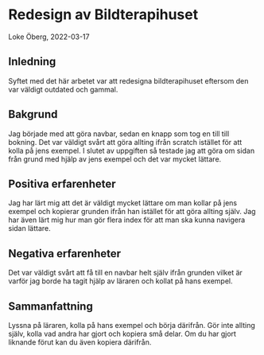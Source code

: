# Redesign av Bildterapihuset

Loke Öberg, 2022-03-17

## Inledning

Syftet med det här arbetet var att redesigna bildterapihuset eftersom den var väldigt outdated och gammal.

## Bakgrund

Jag började med att göra navbar, sedan en knapp som tog en till till bokning. Det var väldigt svårt att göra allting ifrån scratch istället för att kolla på jens exempel. I slutet av uppgiften så testade jag att göra om sidan från grund med hjälp av jens exempel och det var mycket lättare.

## Positiva erfarenheter

Jag har lärt mig att det är väldigt mycket lättare om man kollar på jens exempel och kopierar grunden ifrån han istället för att göra allting själv. Jag har även lärt mig hur man gör flera index för att man ska kunna navigera sidan lättare.

## Negativa erfarenheter

Det var väldigt svårt att få till en navbar helt själv ifrån grunden vilket är varför jag borde ha tagit hjälp av läraren och kollat på hans exempel.

## Sammanfattning

Lyssna på läraren, kolla på hans exempel och börja därifrån. Gör inte allting själv, kolla vad andra har gjort och kopiera små delar. Om du har gjort liknande förut kan du även kopiera därifrån.